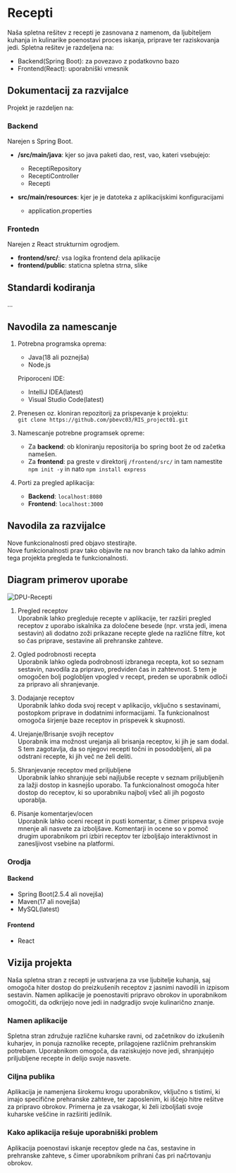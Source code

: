 # Recepti
Naša spletna rešitev z recepti je zasnovana z namenom, da ljubiteljem kuhanja in kulinarike poenostavi proces iskanja, priprave ter raziskovanja jedi.
Spletna rešitev je razdeljena na:
* Backend(Spring Boot): za povezavo z podatkovno bazo
* Frontend(React): uporabniški vmesnik

## Dokumentacij za razvijalce
Projekt je razdeljen na:
### Backend
Narejen s Spring Boot.
* **/src/main/java**: kjer so java paketi dao, rest, vao, kateri vsebujejo:
    * ReceptiRepository
    * ReceptiController
    * Recepti

* **src/main/resources**: kjer je je datoteka z aplikacijskimi konfiguracijami
    * application.properties

### Frontedn
Narejen z React strukturnim ogrodjem.
* **frontend/src/**: vsa logika frontend dela aplikacije
* **frontend/public**: staticna spletna strna, slike

## Standardi kodiranja
...


## Navodila za namescanje
1. Potrebna programska oprema:
    * Java(18 ali poznejša)
    * Node.js
    
    Priporoceni IDE:
    * IntelliJ IDEA(latest)
    * Visual Studio Code(latest)

2. Prenesen oz. kloniran repozitorij za prispevanje k projektu:<br>
    ```git clone https://github.com/pbevc03/RIS_project01.git```

3. Namescanje potrebne programsek opreme:
    * Za **backend**: ob kloniranju repositorija bo spring boot že od začetka namešen.
    * Za **frontend**: pa greste v direktorij ```/frontend/src/``` in tam namestite ```npm init -y``` in nato ```npm install express```

4. Porti za pregled aplikacija:
    * **Backend**: ```localhost:8080```
    * **Frontend**: ```localhost:3000```


## Navodila za razvijalce
Nove funkcionalnosti pred objavo stestirajte.<br> 
Nove funkcionalnosti prav tako objavite na nov branch tako da lahko admin tega projekta pregleda te funkcionalnosti. 

## Diagram primerov uporabe
![DPU-Recepti](https://github.com/user-attachments/assets/11d5d116-2eba-414e-8e41-5edc60b24d87)
1. Pregled receptov<br>
Uporabnik lahko pregleduje recepte v aplikacije, ter razširi pregled receptov z uporabo iskalnika za določene besede (npr. vrsta jedi, imena sestavin) ali dodatno zoži prikazane recepte glede na različne filtre, kot so čas priprave, sestavine ali prehranske zahteve.

2. Ogled podrobnosti recepta<br>
Uporabnik lahko ogleda podrobnosti izbranega recepta, kot so seznam sestavin, navodila za pripravo, predviden čas in zahtevnost. S tem je omogočen bolj poglobljen vpogled v recept, preden se uporabnik odloči za pripravo ali shranjevanje.

3. Dodajanje receptov<br>
Uporabnik lahko doda svoj recept v aplikacijo, vključno s sestavinami, postopkom priprave in dodatnimi informacijami. Ta funkcionalnost omogoča širjenje baze receptov in prispevek k skupnosti.

4. Urejanje/Brisanje svojih receptov<br>
Uporabnik ima možnost urejanja ali brisanja receptov, ki jih je sam dodal. S tem zagotavlja, da so njegovi recepti točni in posodobljeni, ali pa odstrani recepte, ki jih več ne želi deliti.

5. Shranjevanje receptov med priljubljene<br>
Uporabnik lahko shranjuje sebi najljubše recepte v seznam priljubljenih za lažji dostop in kasnejšo uporabo. Ta funkcionalnost omogoča hiter dostop do receptov, ki so uporabniku najbolj všeč ali jih pogosto uporablja.

6. Pisanje komentarjev/ocen<br>
Uporabnik lahko oceni recept in pusti komentar, s čimer prispeva svoje mnenje ali nasvete za izboljšave. Komentarji in ocene so v pomoč drugim uporabnikom pri izbiri receptov ter izboljšajo interaktivnost in zanesljivost vsebine na platformi.


### Orodja
#### Backend
* Spring Boot(2.5.4 ali novejša)
* Maven(17 ali novejša)
* MySQL(latest)

#### Frontend
* React


## Vizija projekta
Naša spletna stran z recepti je ustvarjena za vse ljubitelje kuhanja, saj omogoča hiter dostop do preizkušenih receptov z jasnimi navodili in izpisom sestavin. Namen aplikacije je poenostaviti pripravo obrokov in uporabnikom omogočiti, da odkrijejo nove jedi in nadgradijo svoje kulinarično znanje.


### Namen aplikacije
 Spletna stran združuje različne kuharske ravni, od začetnikov do izkušenih kuharjev, in ponuja raznolike recepte, prilagojene različnim prehranskim potrebam. Uporabnikom omogoča, da raziskujejo nove jedi, shranjujejo priljubljene recepte in delijo svoje nasvete.


### Ciljna publika
 Aplikacija je namenjena širokemu krogu uporabnikov, vključno s tistimi, ki imajo specifične prehranske zahteve, ter zaposlenim, ki iščejo hitre rešitve za pripravo obrokov. Primerna je za vsakogar, ki želi izboljšati svoje kuharske veščine in razširiti jedilnik.

### Kako aplikacija rešuje uporabniški problem
Aplikacija poenostavi iskanje receptov glede na čas, sestavine in prehranske zahteve, s čimer uporabnikom prihrani čas pri načrtovanju obrokov. 
